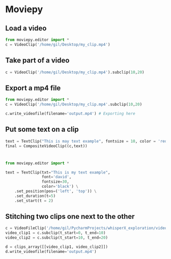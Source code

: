 # Moviepy

## Load a video 

```python
from moviepy.editor import *
c = VideoClip('/home/gil/Desktop/my_clip.mp4')
```


## Take part of a video
```python
c = VideoClip('/home/gil/Desktop/my_clip.mp4').subclip(10,20)
```

## Export a mp4 file

```python
from moviepy.editor import *
c = VideoClip('/home/gil/Desktop/my_clip.mp4'.subclip(10,20)

c.write_videofile(filename='output.mp4') # Exporting here
```

## Put some text on a clip

```python
text = TextClip("This is may text example", fontsize = 10, color = 'red').set_position(('left','top')).set_duration(10)
final = CompositeVideoClip((c,text))
```

# 
```python
from moviepy.editor import *

text = TextClip(txt="This is my text example",
                font='david',
                fontsize=30,
                color='black') \
    .set_position(pos=('left', 'top')) \
    .set_duration(t=5)
    .set_start(t = 2)
```

## Stitching two clips one next to the other

```python
c = VideoFileClip('/home/gil/PycharmProjects/whisperX_exploration/videos/Oddly_Satisfying_Video.mp4')
video_clip1 = c.subclip(t_start=0, t_end=10)
video_clip2 = c.subclip(t_start=10, t_end=20)

d = clips_array([[video_clip1, video_clip2]])
d.write_videofile(filename='output.mp4')
```